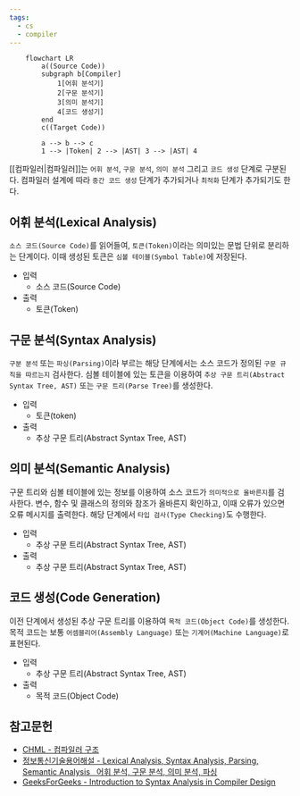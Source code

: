 ```yaml
---
tags:
  - cs
  - compiler
---
```



```mermaid
	flowchart LR
		a((Source Code))
		subgraph b[Compiler]
			1[어휘 분석기]
			2[구문 분석기]
			3[의미 분석기]
			4[코드 생성기]
		end
		c((Target Code))
		
		a --> b --> c
		1 --> |Token| 2 --> |AST| 3 --> |AST| 4

```

[[컴파일러|컴파일러]]는 `어휘 분석`, `구문 분석`, `의미 분석` 그리고 `코드 생성` 단계로 구분된다. 컴파일러 설계에 따라 `중간 코드 생성` 단계가 추가되거나 `최적화` 단계가 추가되기도 한다.

어휘 분석(Lexical Analysis)
---

`소스 코드(Source Code)`를 읽어들여, `토큰(Token)`이라는 의미있는 문법 단위로 분리하는 단계이다. 이때 생성된 토큰은 `심볼 테이블(Symbol Table)`에 저장된다.

- 입력
  - 소스 코드(Source Code)
- 출력
  - 토큰(Token)

구문 분석(Syntax Analysis)
---

`구분 분석` 또는 `파싱(Parsing)`이라 부르는 해당 단계에서는 소스 코드가 정의된 `구문 규칙을 따르는지` 검사한다. 심볼 테이블에 있는 토큰을 이용하여 `추상 구문 트리(Abstract Syntax Tree, AST)` 또는 `구문 트리(Parse Tree)`를 생성한다.

- 입력
	- 토큰(token)
- 출력
	- 추상 구문 트리(Abstract Syntax Tree, AST)


의미 분석(Semantic Analysis)
---

구문 트리와 심볼 테이블에 있는 정보를 이용하여 소스 코드가 `의미적으로 올바른지`를 검사한다. 변수, 함수 및 클래스의 정의와 참조가 올바른지 확인하고, 이때 오류가 있으면 오류 메시지를 출력한다. 해당 단계에서 `타입 검사(Type Checking)`도 수행한다.

- 입력
	- 추상 구문 트리(Abstract Syntax Tree, AST)
- 출력
	- 추상 구문 트리(Abstract Syntax Tree, AST)

코드 생성(Code Generation)
---

이전 단계에서 생성된 추상 구문 트리를 이용하여 `목적 코드(Object Code)`를 생성한다. 목적 코드는 보통 `어셈블리어(Assembly Language)` 또는 `기계어(Machine Language)`로 표현된다. 

- 입력
    - 추상 구문 트리(Abstract Syntax Tree, AST)
- 출력
    - 목적 코드(Object Code) 

참고문헌
---

- [CHML - 컴파일러 구조](https://untitledtblog.tistory.com/9)
- [정보통신기술용어해설 - Lexical Analysis, Syntax Analysis, Parsing, Semantic Analysis   어휘 분석, 구문 분석, 의미 분석, 파싱](http://www.ktword.co.kr/test/view/view.php?m_temp1=5787)
- [GeeksForGeeks - Introduction to Syntax Analysis in Compiler Design](https://www.geeksforgeeks.org/introduction-to-syntax-analysis-in-compiler-design/)
